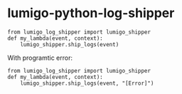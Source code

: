 # lumigo-python-log-shipper
```
from lumigo_log_shipper import lumigo_shipper
def my_lambda(event, context):
    lumigo_shipper.ship_logs(event)
```

With programtic error:
```
from lumigo_log_shipper import lumigo_shipper
def my_lambda(event, context):
    lumigo_shipper.ship_logs(event, "[Error]")
```
